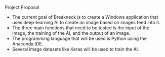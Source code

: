  Project Proposal
 
 - The current goal of Breakneck is to create a Windows application that uses deep-learning AI to create an image based on images feed into it.
 - The three main functions that need to be tested is the input of the image, the training of the AI, and the output of an image.
 - The programming language that will be used is Python using the Anaconda IDE.
 - Several image datasets like Keras will be used to train the AI.
